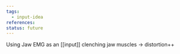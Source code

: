 ```yaml
---
tags:
  - input-idea
references: 
status: future
---
```

Using Jaw EMG as an [[input]]
clenching jaw muscles -> distortion++ 
